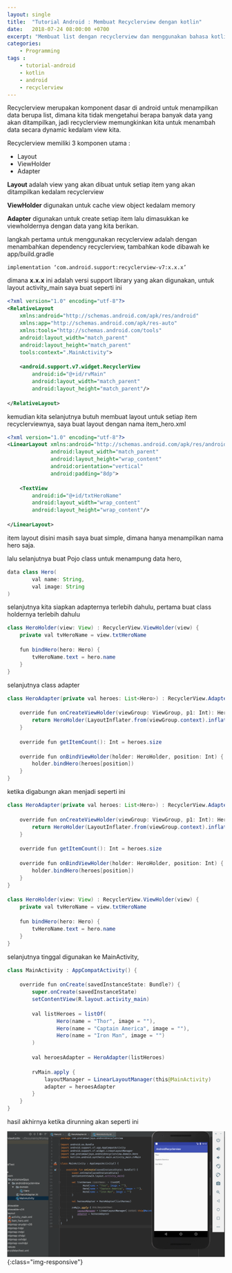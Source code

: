 ```yaml
---
layout: single
title:  "Tutorial Android : Membuat Recyclerview dengan kotlin"
date:   2018-07-24 08:00:00 +0700
excerpt: "Membuat list dengan recyclerview dan menggunakan bahasa kotlin"
categories: 
    - Programming
tags : 
    - tutorial-android
    - kotlin
    - android
    - recyclerview
---
```


Recyclerview merupakan komponent dasar di android untuk menampilkan data berupa list, dimana kita tidak mengetahui berapa banyak data yang akan ditampilkan, jadi recyclerview memungkinkan kita untuk menambah data secara dynamic kedalam view kita.

Recyclerview memiliki 3 komponen utama :

- Layout
- ViewHolder
- Adapter

**Layout** adalah view yang akan dibuat untuk setiap item yang akan ditampilkan kedalam recyclerview

**ViewHolder** digunakan untuk cache view object kedalam memory

**Adapter** digunakan untuk create setiap item lalu dimasukkan ke viewholdernya dengan data yang kita berikan.

langkah pertama untuk menggunakan recyclerview adalah dengan menambahkan dependency recyclerview, tambahkan kode dibawah ke app/build.gradle

```
implementation ‘com.android.support:recyclerview-v7:x.x.x’
```

dimana **x.x.x** ini adalah versi support library yang akan digunakan, untuk layout activity_main saya buat seperti ini 

```xml
<?xml version="1.0" encoding="utf-8"?>
<RelativeLayout
    xmlns:android="http://schemas.android.com/apk/res/android"
    xmlns:app="http://schemas.android.com/apk/res-auto"
    xmlns:tools="http://schemas.android.com/tools"
    android:layout_width="match_parent"
    android:layout_height="match_parent"
    tools:context=".MainActivity">

    <android.support.v7.widget.RecyclerView
        android:id="@+id/rvMain"
        android:layout_width="match_parent"
        android:layout_height="match_parent"/>

</RelativeLayout>
```

kemudian kita selanjutnya butuh membuat layout untuk setiap item recyclerviewnya, saya buat layout dengan nama item_hero.xml

```xml
<?xml version="1.0" encoding="utf-8"?>
<LinearLayout xmlns:android="http://schemas.android.com/apk/res/android"
              android:layout_width="match_parent"
              android:layout_height="wrap_content"
              android:orientation="vertical"
              android:padding="8dp">

    <TextView
        android:id="@+id/txtHeroName"
        android:layout_width="wrap_content"
        android:layout_height="wrap_content"/>

</LinearLayout>
```

item layout disini masih saya buat simple, dimana hanya menampilkan nama hero saja.

lalu selanjutnya buat Pojo class untuk menampung data hero,

```java
data class Hero(
        val name: String,
        val image: String
)
```

selanjutnya kita siapkan adapternya terlebih dahulu, pertama buat class holdernya terlebih dahulu

```java
class HeroHolder(view: View) : RecyclerView.ViewHolder(view) {
    private val tvHeroName = view.txtHeroName

    fun bindHero(hero: Hero) {
        tvHeroName.text = hero.name
    }
}
```

selanjutnya class adapter

```java
class HeroAdapter(private val heroes: List<Hero>) : RecyclerView.Adapter<HeroHolder>() {

    override fun onCreateViewHolder(viewGroup: ViewGroup, p1: Int): HeroHolder {
        return HeroHolder(LayoutInflater.from(viewGroup.context).inflate(R.layout.item_hero, viewGroup, false))
    }

    override fun getItemCount(): Int = heroes.size

    override fun onBindViewHolder(holder: HeroHolder, position: Int) {
        holder.bindHero(heroes[position])
    }
}
```

ketika digabungn akan menjadi seperti ini

```java
class HeroAdapter(private val heroes: List<Hero>) : RecyclerView.Adapter<HeroHolder>() {

    override fun onCreateViewHolder(viewGroup: ViewGroup, p1: Int): HeroHolder {
        return HeroHolder(LayoutInflater.from(viewGroup.context).inflate(R.layout.item_hero, viewGroup, false))
    }

    override fun getItemCount(): Int = heroes.size

    override fun onBindViewHolder(holder: HeroHolder, position: Int) {
        holder.bindHero(heroes[position])
    }
}

class HeroHolder(view: View) : RecyclerView.ViewHolder(view) {
    private val tvHeroName = view.txtHeroName

    fun bindHero(hero: Hero) {
        tvHeroName.text = hero.name
    }
}
```

selanjutnya tinggal digunakan ke MainActivity,

```java
class MainActivity : AppCompatActivity() {

    override fun onCreate(savedInstanceState: Bundle?) {
        super.onCreate(savedInstanceState)
        setContentView(R.layout.activity_main)

        val listHeroes = listOf(
                Hero(name = "Thor", image = ""),
                Hero(name = "Captain America", image = ""),
                Hero(name = "Iron Man", image = "")
        )

        val heroesAdapter = HeroAdapter(listHeroes)

        rvMain.apply {
            layoutManager = LinearLayoutManager(this@MainActivity)
            adapter = heroesAdapter
        }
    }
}

```

hasil akhirnya ketika dirunning akan seperti ini

![Android RecyclerView](/assets/images/recyclerview/rv_1.png){:class="img-responsive"}


